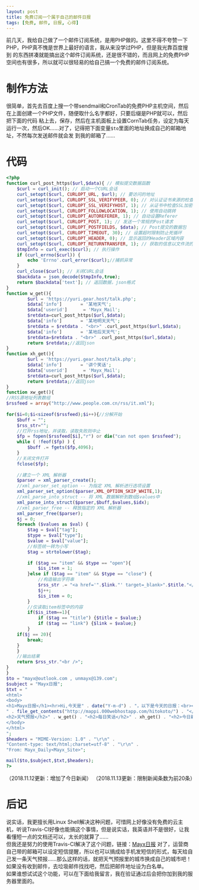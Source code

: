 ```yaml
---
layout: post
title: 免费订阅一个属于自己的邮件日报
tags: [免费, 邮件, 日报, 心得]
---
```


  前几天，我给自己做了一个邮件订阅系统<!--more-->，是用PHP做的。这里不得不夸赞一下PHP，PHP真不愧是世界上最好的语言，我从来没学过PHP，但是我光靠百度搜到
的东西拼凑就能搞出这个邮件订阅系统，还是很不错的，而且网上的免费PHP空间也有很多，所以就可以很轻易的给自己搞一个免费的邮件订阅系统。   

# 制作方法
  很简单，首先去百度上搜一个带sendmail和CronTab的免费PHP主机空间，然后在上面创建一个PHP文件，随便取什么名字都好，只要后缀是PHP就可以，然后把下面的代码
粘上去，保存，然后在主机面板上设置CornTab任务，设定为每天运行一次，然后OK……对了，记得把下面变量`$to`里面的地址换成自己的邮箱地址，不然每次发送邮件就会发
到我的邮箱了……

# 代码
``` PHP
<?php
function curl_post_https($url,$data){ // 模拟提交数据函数
    $curl = curl_init(); // 启动一个CURL会话
    curl_setopt($curl, CURLOPT_URL, $url); // 要访问的地址
    curl_setopt($curl, CURLOPT_SSL_VERIFYPEER, 0); // 对认证证书来源的检查
    curl_setopt($curl, CURLOPT_SSL_VERIFYHOST, 1); // 从证书中检查SSL加密算法是否存在
    curl_setopt($curl, CURLOPT_FOLLOWLOCATION, 1); // 使用自动跳转
    curl_setopt($curl, CURLOPT_AUTOREFERER, 1); // 自动设置Referer
    curl_setopt($curl, CURLOPT_POST, 1); // 发送一个常规的Post请求
    curl_setopt($curl, CURLOPT_POSTFIELDS, $data); // Post提交的数据包
    curl_setopt($curl, CURLOPT_TIMEOUT, 30); // 设置超时限制防止死循环
    curl_setopt($curl, CURLOPT_HEADER, 0); // 显示返回的Header区域内容
    curl_setopt($curl, CURLOPT_RETURNTRANSFER, 1); // 获取的信息以文件流的形式返回
    $tmpInfo = curl_exec($curl); // 执行操作
    if (curl_errno($curl)) {
        echo 'Errno'.curl_error($curl);//捕抓异常
    }
    curl_close($curl); // 关闭CURL会话
    $backdata = json_decode($tmpInfo,true);
    return $backdata['text']; // 返回数据，json格式
}
function w_get(){
        $url = 'https://yuri.gear.host/talk.php';
        $data['info']       = '某地天气';
        $data['userid']      = 'Mayx_Mail';
        $retdata=curl_post_https($url,$data);
        $data['info']       = '某地明天天气';
        $retdata = $retdata . "<br>" .curl_post_https($url,$data);
        $data['info']       = '某地后天天气';
        $retdata=$retdata . "<br>" .curl_post_https($url,$data);
        return $retdata;//返回json
}
function xh_get(){
        $url = 'https://yuri.gear.host/talk.php';
        $data['info']       = '讲个笑话';
        $data['userid']      = 'Mayx_Mail';
        $retdata=curl_post_https($url,$data);
        return $retdata;//返回json
}
function xw_get(){
//RSS源地址列表数组 
$rssfeed = array("http://www.people.com.cn/rss/it.xml"); 
 
for($i=0;$i<sizeof($rssfeed);$i++){//分解开始 
    $buff = ""; 
    $rss_str=""; 
    //打开rss地址，并读取，读取失败则中止 
    $fp = fopen($rssfeed[$i],"r") or die("can not open $rssfeed");  
    while ( !feof($fp) ) { 
        $buff .= fgets($fp,4096); 
    } 
    //关闭文件打开 
    fclose($fp); 
 
    //建立一个 XML 解析器 
    $parser = xml_parser_create(); 
    //xml_parser_set_option -- 为指定 XML 解析进行选项设置 
    xml_parser_set_option($parser,XML_OPTION_SKIP_WHITE,1); 
    //xml_parse_into_struct -- 将 XML 数据解析到数组$values中 
    xml_parse_into_struct($parser,$buff,$values,$idx); 
    //xml_parser_free -- 释放指定的 XML 解析器 
    xml_parser_free($parser); 
    $j = 0;
    foreach ($values as $val) { 
        $tag = $val["tag"]; 
        $type = $val["type"]; 
        $value = $val["value"]; 
        //标签统一转为小写 
        $tag = strtolower($tag); 
 
        if ($tag == "item" && $type == "open"){ 
            $is_item = 1; 
        }else if ($tag == "item" && $type == "close") { 
            //构造输出字符串 
            $rss_str .= "<a href='".$link."' target=_blank>".$title."</a><br />"; 
            $j++;
            $is_item = 0; 
        } 
        //仅读取item标签中的内容 
        if($is_item==1){ 
            if ($tag == "title") {$title = $value;}         
            if ($tag == "link") {$link = $value;} 
        } 
    if($j == 20){
        break;
    }
    } 
    //输出结果 
    return $rss_str."<br />"; 
} 
}
$to = "mayx@outlook.com , unmayx@139.com";
$subject = "Mayx日报";
$txt = "
<html>
<body>
<h1>Mayx日报</h1><hr>Hi,今天是" . date("Y-m-d") . "，以下是今天的日报：<br><small>
" . file_get_contents("http://mappi.000webhostapp.com/hitokoto/") . "</small>
<h2>天气预报</h2>" . w_get() . "<h2>每日笑话</h2>" . xh_get() . "<h2>今日新闻</h2>" . xw_get() . "<hr><small>" . file_get_contents("https://api.gushi.ci/all.txt") . "</small><br><center>Made By <a href=\"https://mabbs.github.io\">Mayx</a></center>
</body>
</html>
";
$headers = "MIME-Version: 1.0" . "\r\n" . 
"Content-type: text/html;charset=utf-8" . "\r\n" . 
"From: Mayx_Daily<Mayx_Site>";

mail($to,$subject,$txt,$headers);
?>
```
（2018.11.12更新：增加了今日新闻）
（2018.11.13更新：限制新闻条数为前20条）

# 后记
  说实话，我更擅长用Linux Shell解决这种问题，可惜网上好像没有免费的云主机，听说Travis-CI好像也能搞这个事情，但是说实话，我英语并不是很好，让我看懂短一点的文档还可以，太长的就算了……   
  但我还是努力的使用Travis-CI解决了这个问题，链接：[Mayx日报](https://mayx.tk/)
  对了，运营商自己带的邮箱可以设定短信提醒，所以也可以搞成给手机发短信的形式，每天给自己发一条天气预报……那么这样的话，就把天气预报里的城市换成自己的城市吧！   
  如果没有收到邮件，去垃圾邮件找找吧，然后把邮件地址设为白名单。   
  如果谁想试试这个功能，可以在下面给我留言，我在验证通过后会把你加到我的服务器里面的。
  
